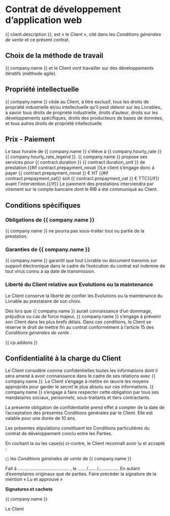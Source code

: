 # Contrat de développement d’application web

{{ client.description }}, est « le Client », cité dans les _Conditions générales de vente_ et ce présent contrat.

## Choix de la méthode de travail

{{ company.name }} et le Client vont travailler sur des développements itératifs (méthode agile).

## Propriété intellectuelle

{{ company.name }} cède au Client, à titre exclusif, tous les droits de propriété industrielle et/ou intellectuelle qu’il peut détenir sur les Livrables, à savoir tous droits de propriété industrielle, droits d’auteur, droits sur les développements spécifiques, droits des producteurs de bases de données, et tous autres droits de propriété intellectuelle.

## Prix - Paiement

Le taux horaire de {{ company.name }} s'élève à {{ company.hourly_rate }} {{ company.hourly_rate_legend }}. {{ company.name }} propose ses services pour {{ contract.duration }} {{ contract.duration_unit }} de prestation.{{#if contract.prepayment_novat }}Le client s’engage donc à payer {{ contract.prepayment_novat }} € HT {{#if contract.prepayment_vat}} soit {{ contract.prepayment_vat }} € TTC{{/if}} avant l'intervention.{{/if}} Le paiement des prestations interviendra par virement sur le compte bancaire dont le RIB a été communiqué au Client.

## Conditions spécifiques

### Obligations de {{ company.name }}

{{ company.name }} ne pourra pas sous-traiter tout ou partie de la prestation.

### Garanties de {{ company.name }}

{{ company.name }} garantit que tout Livrable ou document transmis sur support électronique dans le cadre de l’exécution du contrat est indemne de tout virus connu à sa date de transmission.

### Liberté du Client relative aux Evolutions ou la maintenance

Le Client conserve la liberté de confier les Evolutions ou la maintenance du Livrable au prestataire de son choix.

Dès lors que {{ company.name }} aurait connaissance d’un dommage, préjudice ou cas de force majeur, {{ company.name }} s’engage à prévenir son Client dans les plus brefs délais. Dans ces conditions, le Client se réserve le droit de mettre fin au contrat conformément à l’article 15 des _Conditions générales de vente_ .

{{ cp.addons }}

## Confidentialité à la charge du Client

Le Client considère comme confidentielles toutes les informations dont il sera
amené à avoir connaissance dans le cadre de ses relations avec {{ company.name }}.
Le Client s’engage à mettre en œuvre les moyens appropriés pour garder le
secret le plus absolu sur ces informations. {{ company.name }} s’engage à faire
respecter cette obligation par tous ses mandataires sociaux, personnels,
sous-traitants et tiers contractants.

La présente obligation de confidentialité prend effet à compter de la date de
l’acceptation des présentes Conditions générales par le Client. Elle est
valable pour une durée de 10 ans.

Les présentes stipulations constituent les Conditions particulières du contrat
de développement conclu entre les Parties.

En cochant la ou les case(s) ci-contre, le Client reconnaît avoir lu et accepté :

&#9723; les _Conditions générales de vente_ de {{ company.name }}

Fait à ........................................ , le ...... /...... /................
En autant d’exemplaires originaux que de parties.
Faire précéder la signature de la mention « Lu et approuvé »

**Signatures et cachets**

{{ company.name }}


Le Client
